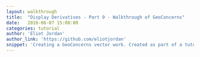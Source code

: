 ```yaml
---
layout: walkthrough
title:  "Display Derivatives - Part 9 - Walkthrough of GeoConcerns"
date:   2016-06-07 15:08:00
categories: tutorial
author: 'Eliot Jordan'
author_link: 'https://github.com/eliotjordan'
snippet: 'Creating a GeoConcerns vector work. Created as part of a tutorial series given as Walkthrough of GeoConcerns'
---
```



